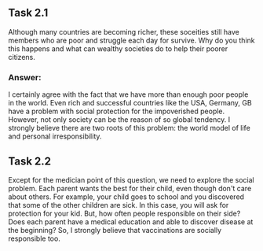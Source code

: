 ## Task 2.1
Although many countries are becoming richer, these soceities still have members who are poor and struggle each 
day for survive.
Why do you think this happens and what can wealthy societies do to help their poorer citizens.

### Answer:

I certainly agree with the fact that we have more than enough poor people in the world. Even rich and successful countries like the USA, Germany, GB have a problem with social protection for the impoverished people. However, not only society can be the reason of so global tendency. I strongly believe there are two roots of this problem: the world model of life and personal irresponsibility.

## Task 2.2

Except for the medician point of this question, we need to explore the social problem. Each parent wants the best for their child, even though don't care about others. For example, your child goes to school
and you discovered that some of the other children are sick. In this case, you will ask for protection for your kid. But, how often people responsible on their side? Does each parent have a medical education and able to discover disease at the beginning? So, I strongly believe that vaccinations are socially responsible too.

